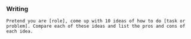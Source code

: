 ### Writing

`
Pretend you are [role], come up with 10 ideas of how to do [task or problem]. Compare each of these ideas and list the pros and cons of each idea.
`